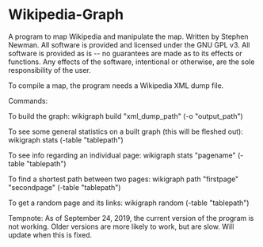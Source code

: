 # Wikipedia-Graph
A program to map Wikipedia and manipulate the map. Written by Stephen Newman.
All software is provided and licensed under the GNU GPL v3. All software is provided as is -- no guarantees are made as to its effects or functions. Any effects of the software, intentional or otherwise, are the sole responsibility of the user.

To compile a map, the program needs a Wikipedia XML dump file.

Commands:

To build the graph:
wikigraph build "xml_dump_path" (-o "output_path")

To see some general statistics on a built graph (this will be fleshed out): 
wikigraph stats (-table "tablepath")

To see info regarding an individual page:
wikigraph stats "pagename" (-table "tablepath")

To find a shortest path between two pages:
wikigraph path "firstpage" "secondpage" (-table "tablepath")

To get a random page and its links:
wikigraph random (-table "tablepath")


Tempnote: As of September 24, 2019, the current version of the program is not working. Older versions are more likely to work, but are slow. Will update when this is fixed.

